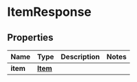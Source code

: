

# ItemResponse


## Properties

| Name | Type | Description | Notes |
|------------ | ------------- | ------------- | -------------|
|**item** | [**Item**](Item.md) |  |  |



